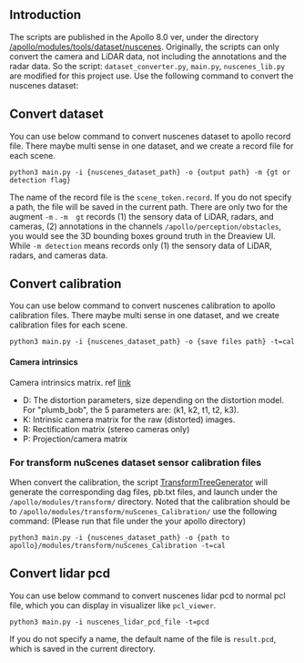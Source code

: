 ## Introduction
The scripts are published in the Apollo 8.0 ver, under the directory [/apollo/modules/tools/dataset/nuscenes](https://github.com/ApolloAuto/apollo/tree/master/modules/tools/dataset/nuscenes). Originally, the scripts can only convert the camera and LiDAR data, not including the annotations and the radar data. So the script: `dataset_converter.py`, `main.py`, `nuscenes_lib.py` are modified for this project use. Use the following command to convert the nuscenes dataset:
## Convert dataset
You can use below command to convert nuscenes dataset to apollo record file. There maybe multi sense in one dataset, and we create a record file for each scene.

```shell
python3 main.py -i {nuscenes_dataset_path} -o {output path} -m {gt or detection flag}
```
The name of the record file is the `scene_token.record`. If you do not specify a path, the file will be saved in the current path. There are only two for the augment `-m` . `-m  gt` records (1) the sensory data of LiDAR, radars, and cameras, (2) annotations in the channels `/apollo/perception/obstacles`, you would see the 3D bounding boxes ground truth in the Dreaview UI. While `-m detection` means records only (1) the sensory data of LiDAR, radars, and cameras data.

## Convert calibration
You can use below command to convert nuscenes calibration to apollo calibration files. There maybe multi sense in one dataset, and we create calibration files for each scene.

```shell
python3 main.py -i {nuscenes_dataset_path} -o {save files path} -t=cal
```

#### Camera intrinsics
Camera intrinsics matrix. ref [link](http://docs.ros.org/en/melodic/api/sensor_msgs/html/msg/CameraInfo.html)
- D: The distortion parameters, size depending on the distortion model. For "plumb_bob", the 5 parameters are: (k1, k2, t1, t2, k3).
- K: Intrinsic camera matrix for the raw (distorted) images.
- R: Rectification matrix (stereo cameras only)
- P: Projection/camera matrix
### For transform nuScenes dataset sensor calibration files
When convert the calibration, the script [TransformTreeGenerator](./TransformTreeGenerator.py) will generate the corresponding dag files, pb.txt files, and launch under the `/apollo/modules/transform/` directory. Noted that the calibration should be to `/apollo/modules/transform/nuScenes_Calibration/` use the following command: (Please run that file under the your apollo directory)
```shell
python3 main.py -i {nuscenes_dataset_path} -o {path to apollo}/modules/transform/nuScenes_Calibration -t=cal
```
## Convert lidar pcd
You can use below command to convert nuscenes lidar pcd to normal pcl file, which you can display in visualizer like `pcl_viewer`.

```shell
python3 main.py -i nuscenes_lidar_pcd_file -t=pcd
```
If you do not specify a name, the default name of the file is `result.pcd`, which is saved in the current directory.
